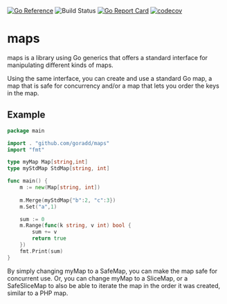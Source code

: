 [![Go Reference](https://pkg.go.dev/badge/github.com/goradd/maps.svg)](https://pkg.go.dev/github.com/goradd/maps)
![Build Status](https://img.shields.io/github/workflow/status/goradd/maps/Go)
[![Go Report Card](https://goreportcard.com/badge/github.com/goradd/maps)](https://goreportcard.com/report/github.com/goradd/maps)
[![codecov](https://codecov.io/gh/goradd/maps/branch/main/graph/badge.svg?token=LZNNI26H3L)](https://codecov.io/gh/goradd/maps)

# maps
maps is a library using Go generics that offers a standard interface for manipulating 
different kinds of maps. 

Using the same interface, you can create and use a standard Go map, a map
that is safe for concurrency and/or a map that lets you order the keys in the map.

## Example

```go
package main

import . "github.com/goradd/maps"
import "fmt"

type myMap Map[string,int]
type myStdMap StdMap[string, int]

func main() {
	m := new(Map[string, int])
	
	m.Merge(myStdMap{"b":2, "c":3})
	m.Set("a",1)

	sum := 0
	m.Range(func(k string, v int) bool {
		sum += v
		return true
    })
	fmt.Print(sum)
}

```

By simply changing myMap to a SafeMap, you can make the map safe for concurrent use.
Or, you can change myMap to a SliceMap, or a SafeSliceMap to also be able to iterate
the map in the order it was created, similar to a PHP map.

